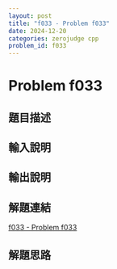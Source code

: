 ```yaml
---
layout: post
title: "f033 - Problem f033"
date: 2024-12-20
categories: zerojudge cpp
problem_id: f033
---
```


# Problem f033

## 題目描述



## 輸入說明



## 輸出說明



## 解題連結

[f033 - Problem f033](https://zerojudge.tw/ShowProblem?problemid=f033)

## 解題思路

